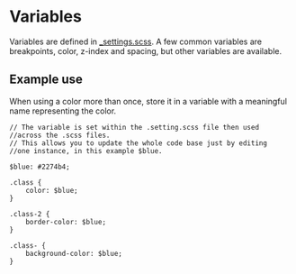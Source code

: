 # Variables

Variables are defined in [\_settings.scss](https://github.com/ushahidi/platform-pattern-library/blob/gh-pages/assets/sass/_settings.scss). A few common variables are breakpoints, color, z-index and spacing, but other variables are available.

## Example use

When using a color more than once, store it in a variable with a meaningful name representing the color.

```text
// The variable is set within the .setting.scss file then used 
//across the .scss files.
// This allows you to update the whole code base just by editing 
//one instance, in this example $blue.

$blue: #2274b4;

.class {
    color: $blue;
}

.class-2 {
    border-color: $blue;
}

.class- {
    background-color: $blue;
}
```

